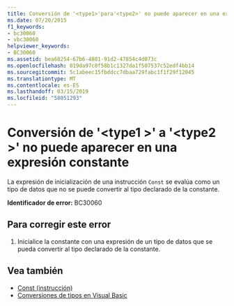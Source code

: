```yaml
---
title: Conversión de '<type1>'para'<type2>' no puede aparecer en una expresión constante
ms.date: 07/20/2015
f1_keywords:
- bc30060
- vbc30060
helpviewer_keywords:
- BC30060
ms.assetid: bea60254-67b6-4881-91d2-47854c4d073c
ms.openlocfilehash: 019da97c0f58b1c1327da1f507537c52edf4bb14
ms.sourcegitcommit: 5c1abeec15fbddcc7dbaa729fabc1f1f29f12045
ms.translationtype: MT
ms.contentlocale: es-ES
ms.lasthandoff: 03/15/2019
ms.locfileid: "58051293"
---
```

# <a name="conversion-from-type1-to-type2-cannot-occur-in-a-constant-expression"></a>Conversión de '\<type1 >' a '\<type2 >' no puede aparecer en una expresión constante
La expresión de inicialización de una instrucción `Const` se evalúa como un tipo de datos que no se puede convertir al tipo declarado de la constante.  
  
 **Identificador de error:** BC30060  
  
## <a name="to-correct-this-error"></a>Para corregir este error  
  
1.  Inicialice la constante con una expresión de un tipo de datos que se pueda convertir al tipo declarado de la constante.  
  
## <a name="see-also"></a>Vea también

- [Const (instrucción)](../../visual-basic/language-reference/statements/const-statement.md)
- [Conversiones de tipos en Visual Basic](../../visual-basic/programming-guide/language-features/data-types/type-conversions.md)
